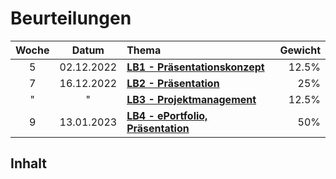 # Beurteilungen

Woche | Datum      | Thema                                          | Gewicht
:---: | :---:      | :---                                           | ---:
5     | 02.12.2022 | [**LB1 - Präsentationskonzept**](./LB1.md)     | 12.5%
7     | 16.12.2022 | [**LB2 - Präsentation**](./LB2.md)             | 25%
"     | "          | [**LB3 - Projektmanagement**](./LB3.md)        | 12.5%
9     | 13.01.2023 | [**LB4 - ePortfolio, Präsentation**](./LB4.md) | 50%

## Inhalt

<DocCardList/>
